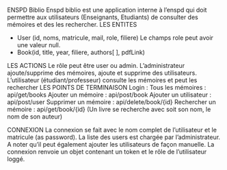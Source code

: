 ENSPD Biblio
Enspd biblio est une application interne à l’enspd qui doit permettre aux utilisateurs (Enseignants,
Etudiants) de consulter des mémoires et des les rechercher.
LES ENTITES
- User (id, noms, matricule, mail, role, filiere)
Le champs role peut avoir une valeur null.
- Book(id, title, year, filiere, authors[ ], pdfLink)

LES ACTIONS
Le rôle peut être user ou admin.
L’administrateur ajoute/supprime des mémoires, ajoute et supprime des utilisateurs.
L’utilisateur (étudiant/professeur) consulte les mémoires et peut les rechercher
LES POINTS DE TERMINAISON
Login :
Tous les mémoires : api/get/books
Ajouter un mémoire : api/post/book
Ajouter un utilisateur : api/post/user
Supprimer un mémoire : api/delete/book/{id}
Rechercher un mémoire : api/get/book/{id} (Un livre se recherche avec soit son nom, le nom de son
auteur)

CONNEXION
La connexion se fait avec le nom complet de l’utilisateur et le matricule (as password).
La liste des users est chargée par l’administrateur. A noter qu’il peut également ajouter les utilisateurs
de façon manuelle.
La connexion renvoie un objet contenant un token et le rôle de l’utilisateur loggé.